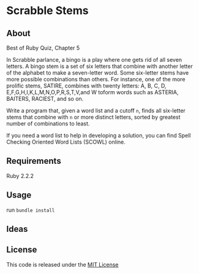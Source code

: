 # Scrabble Stems

## About

Best of Ruby Quiz, Chapter 5

In Scrabble parlance, a bingo is a play where one gets rid of all seven letters. A bingo stem is a set of six letters that combine with another letter of the alphabet to make a seven-letter word. Some six-letter stems have more possible combinations than others. For instance, one of the more prolific stems, SATIRE, combines with twenty letters: A, B, C, D, E,F,G,H,I,K,L,M,N,O,P,R,S,T,V,and W toform words such as ASTERIA, BAITERS, RACIEST, and so on.

Write a program that, given a word list and a cutoff `n`, finds all six-letter stems that combine with `n` or more distinct letters, sorted by greatest number of combinations to least.

If you need a word list to help in developing a solution, you can find Spell Checking Oriented Word Lists (SCOWL) online.

## Requirements

Ruby 2.2.2

## Usage

run `bundle install`

## Ideas


## License

This code is released under the [MIT License](http://www.opensource.org/licenses/MIT)



